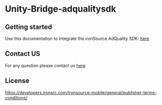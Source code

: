 # Unity-Bridge-adqualitysdk 

## Getting started
Use this documentation to integrate the ironSource AdQuality SDK: [here](https://support.soomla.com/hc/en-us/articles/4404831674641?agent=unity)

## Contact US 
For any question please contact us [here](https://ironsrc.formtitan.com/knowledge-center#/) 

## License 
https://developers.ironsrc.com/ironsource-mobile/general/publisher-terms-conditions/
